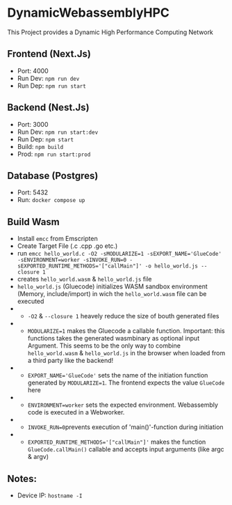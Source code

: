 # DynamicWebassemblyHPC
This Project provides a Dynamic High Performance Computing Network

## Frontend (Next.Js)
- Port: 4000
- Run Dev: `npm run dev`
- Run Dep: `npm run start`

## Backend (Nest.Js)
- Port: 3000
- Run Dev: `npm run start:dev`
- Run Dep: `npm start`
- Build: `npm build`
- Prod: `npm run start:prod`

## Database (Postgres)
- Port: 5432
- Run: `docker compose up`

## Build Wasm
- Install `emcc` from Emscripten
- Create Target File (.c .cpp .go etc.)
- run `emcc hello_world.c -O2 -sMODULARIZE=1 -sEXPORT_NAME='GlueCode' -sENVIRONMENT=worker -sINVOKE_RUN=0 -sEXPORTED_RUNTIME_METHODS='["callMain"]' -o hello_world.js --closure 1`
- creates `hello_world.wasm` & `hello_world.js` file
- `hello_world.js` (Gluecode) initializes WASM sandbox environment (Memory, include/import) in wich the `hello_world.wasm` file can be executed
- - `-O2` & `--closure 1` heavely reduce the size of bouth generated files
- - `MODULARIZE=1` makes the Gluecode a callable function. Important: this functions takes the generated wasmbinary as optional input Argument. This seems to be the only way to combine `hello_world.wasm` & `hello_world.js` in the browser when loaded from a third party like the backend!
- - `EXPORT_NAME='GlueCode'` sets the name of the initiation function generated by `MODULARIZE=1`. The frontend expects the value `GlueCode` here
- - `ENVIRONMENT=worker` sets the expected environment. Webassembly code is executed in a Webworker.
- - `INVOKE_RUN=0`prevents execution of 'main()'-function during initiation
- - `EXPORTED_RUNTIME_METHODS='["callMain"]'` makes the function `GlueCode.callMain()` callable and accepts input arguments (like argc & argv)

## Notes:
- Device IP: `hostname -I`
